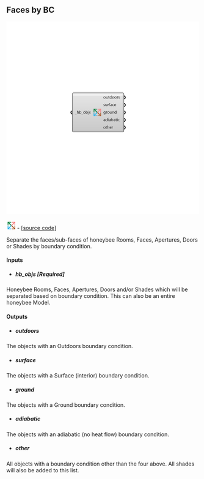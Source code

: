 ## Faces by BC

![](../../images/components/Faces_by_BC.png)

![](../../images/icons/Faces_by_BC.png) - [[source code]](https://github.com/ladybug-tools/honeybee-grasshopper-core/blob/master/ladybug_grasshopper/src//HB%20Faces%20by%20BC.py)


Separate the faces/sub-faces of honeybee Rooms, Faces, Apertures, Doors or Shades by boundary condition. 



#### Inputs
* ##### hb_objs [Required]
Honeybee Rooms, Faces, Apertures, Doors and/or Shades which will be separated based on boundary condition. This can also be an entire honeybee Model. 

#### Outputs
* ##### outdoors
The objects with an Outdoors boundary condition. 
* ##### surface
The objects with a Surface (interior) boundary condition. 
* ##### ground
The objects with a Ground boundary condition. 
* ##### adiabatic
The objects with an adiabatic (no heat flow) boundary condition. 
* ##### other
All objects with a boundary condition other than the four above. All shades will also be added to this list. 